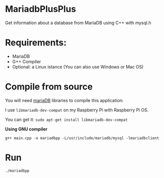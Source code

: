 # MariadbPlusPlus

Get information about a database from MariaDB using C++ with mysql.h

# Requirements:
- MariaDB
- G++ Compiler
- Optional: a Linux istance (You can also use Windows or Mac OS)

# Compile from source
You will need [mariaDB](https://mariadb.com/docs/clients/mariadb-connectors/connector-cpp/) libraries to compile this application:


I use ``libmariadb-dev-compat`` on my Raspberry Pi with Raspberry Pi OS. 

You can get it: ``sudo apt-get install libmariadb-dev-compat``

**Using GNU compiler**

``g++ main.cpp -o mariadbpp -L/usr/include/mariadb/mysql -lmariadbclient``

# Run

``./mariadbpp``
